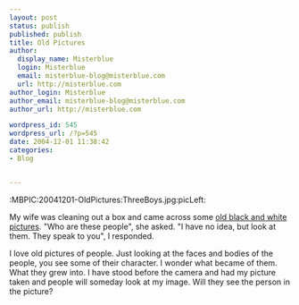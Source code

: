 ```yaml
---
layout: post
status: publish
published: publish
title: Old Pictures
author:
  display_name: Misterblue
  login: Misterblue
  email: misterblue-blog@misterblue.com
  url: http://misterblue.com
author_login: Misterblue
author_email: misterblue-blog@misterblue.com
author_url: http://misterblue.com

wordpress_id: 545
wordpress_url: /?p=545
date: 2004-12-01 11:38:42
categories:
- Blog


---
```

:MBPIC:20041201-OldPictures:ThreeBoys.jpg:picLeft:
<p>
My wife was cleaning out a box and came across some
<a href="http://pics.misterblue.com/20041201-OldPictures/">old black and white pictures</a>.
"Who are these people", she asked.
"I have no idea, but look at them.  They speak to you", I responded.
</p>
<p>
I love old pictures of people.  Just looking at the faces and bodies of the
people, you see some of their character.
I wonder what became of them.  What they grew into.
I have stood before the camera and had my picture taken and people
will someday look at my image.
Will they see the person in the picture?
</p>
